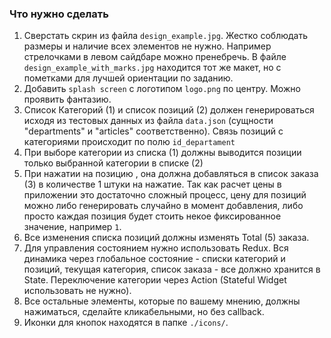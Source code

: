 ### Что нужно сделать

1. Сверстать скрин из файла `design_example.jpg`. Жестко соблюдать размеры и наличие всех элементов не нужно. Например стрелочками в левом сайдбаре можно пренебречь. В файле `design_example_with_marks.jpg` находится тот же макет, но с пометками для лучшей ориентации по заданию.
2. Добавить `splash screen` с логотипом `logo.png` по центру. Можно проявить фантазию.
3. Список Категорий (1) и список позиций (2)  должен генерироваться исходя из тестовых данных из файла `data.json` (сущности "departments" и "articles" соответственно). Связь позиций с категориями происходит по полю `id_departament`
4. При выборе категории из списка (1) должны выводится позиции только выбранной категории в списке (2)
5. При нажатии на позицию , она должна добавляться в список заказа (3) в количестве 1 штуки на нажатие. Так как расчет цены в приложении это достаточно сложный процесс, цену для позиций можно либо генерировать случайно в момент добавления, либо просто каждая позиция будет стоить некое фиксированное значение, например `1`.
6. Все изменения списка позиций должны изменять Total (5) заказа.
7. Для управления состоянием нужно использовать Redux. Вся динамика через глобальное состояние - списки категорий и позиций, текущая категория, список заказа - все должно хранится в State. Переключение категории через Action (Stateful Widget использовать не нужно).
8. Все остальные элементы, которые по вашему мнению, должны нажиматься, сделайте кликабельными, но без callback.
9. Иконки для кнопок находятся в папке `./icons/`.
